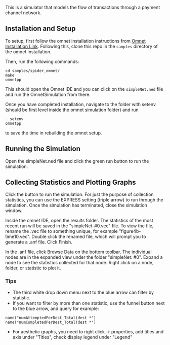 This is a simulator that models the flow of transactions through a payment channel network. 

## Installation and Setup
To setup, first follow the omnet installation instructions from [Omnet Installation Link](https://omnetpp.org/doc/omnetpp/InstallGuide.pdf).
Following this, clone this repo in the `samples` directory of the omnet installation.

Then, run the following commands:
```
cd samples/spider_omnet/
make
omnetpp
```

This should open the Omnet IDE and you can click on the `simpleNet.ned` file and run the OmnetSimulation from there.

Once you have completed installation, navigate to the folder with setenv (should be first level inside the omnet simulation folder) and run 
```
. setenv
omnetpp
```
to save the time in rebuilding the omnet setup.

## Running the Simulation
Open the simpleNet.ned file and click the green run button to run the simulation.

## Collecting Statistics and Plotting Graphs
Click the button to run the simulation. For just the purpose of collection statistics, you can use the EXPRESS setting (triple arrow) to run through the simulation. Once the simulation has terminated, close the simulation window. 

Inside the omnet IDE, open the results folder. The statistics of the most recent run will be saved in the "simpleNet-#0.vec" file. To view the file, rename the .vec file to something unique, for example "figure4b-time10.vec". Double click the renamed file, which will prompt you to generate a .anf file. Click Finish.

In the .anf file, click Browse Data on the bottom toolbar. The individual nodes are in the expanded view under the folder "simpleNet: #0". Expand a node to see the statistics collected for that node. Right click on a node, folder, or statistic to plot it.

### Tips
- The third white drop down menu next to the blue arrow can filter by statistic.
- If you want to filter by more than one statistic, use the funnel button next to the blue arrow, and query for example:
```
name("numAttemptedPerDest_Total(dest *") name("numCompletedPerDest_Total(dest *")
``` 
- For aesthetic graphs, you need to right click -> properties, add titles and axis under "Titles", check display legend under "Legend"

